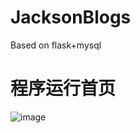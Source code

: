 # JacksonBlogs
Based on flask+mysql
# 程序运行首页
![image](https://user-images.githubusercontent.com/55945159/202697159-1299f0b6-7253-4fd2-a0dc-aa0b92ea4b27.png)
